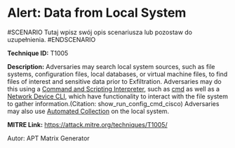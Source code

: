 # Alert: Data from Local System

#SCENARIO
Tutaj wpisz swój opis scenariusza lub pozostaw do uzupełnienia.
#ENDSCENARIO

**Technique ID:** T1005

**Description:** Adversaries may search local system sources, such as file systems, configuration files, local databases, or virtual machine files, to find files of interest and sensitive data prior to Exfiltration.  Adversaries may do this using a [Command and Scripting Interpreter](https://attack.mitre.org/techniques/T1059), such as [cmd](https://attack.mitre.org/software/S0106) as well as a [Network Device CLI](https://attack.mitre.org/techniques/T1059/008), which have functionality to interact with the file system to gather information.(Citation: show_run_config_cmd_cisco) Adversaries may also use [Automated Collection](https://attack.mitre.org/techniques/T1119) on the local system. 

**MITRE Link:** https://attack.mitre.org/techniques/T1005/

Autor: APT Matrix Generator

<!--
Tactics: 
Technique ID: T1005
Status: Pending
-->
